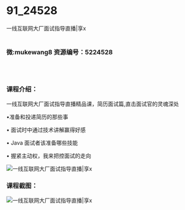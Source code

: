 # 91_24528
一线互联网大厂面试指导直播|享x
<br/></br>
<h3>微:mukewang8 资源编号：5224528</h3>
<br/></br>
<h3>课程介绍：</h3>
<p>一线互联网大厂面<a title="查看与 试指导 相关的文章" target="_blank">试指导</a>直播精品课，简历面试篇,直击面试官的灵魂深处</p>
<p>•准备和投递简历的那些事</p>
<p>• 面试时中通过技术讲解赢得好感</p>
<p>• Java 面试者该准备哪些技能</p>
<p>• 握紧主动权，我来把控面试的走向</p>
<p><img src="https://www.ko996.com/wp-content/uploads/img/2022/06/1-8-300x178.png" alt="一线互联网大厂面试指导直播|享x"></p>
<div class="info-desc">
<h3>课程截图：</h3>
<p><img src="https://www.ko996.com/wp-content/uploads/img/2022/06/2-6.png" alt="一线互联网大厂面试指导直播|享x"></p>


			
</div>
